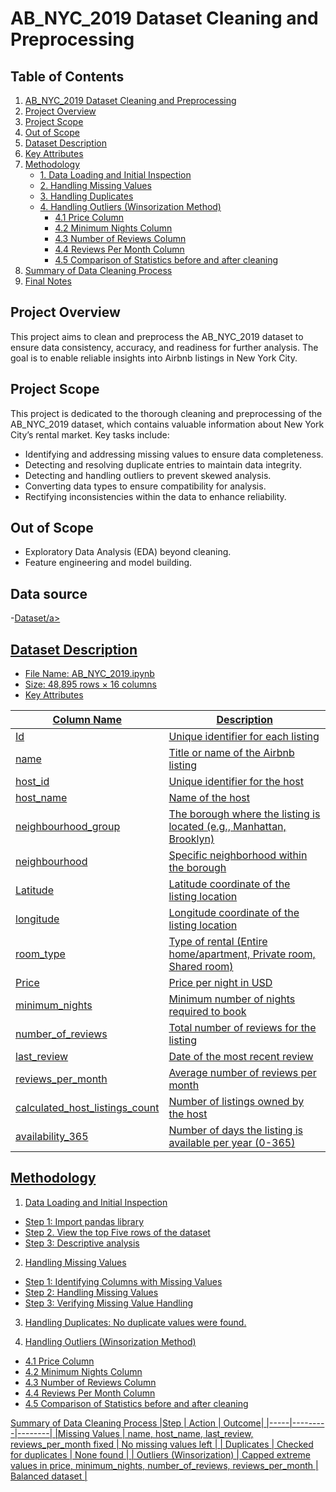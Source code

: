 # AB_NYC_2019 Dataset Cleaning and Preprocessing

## Table of Contents
1. [AB_NYC_2019 Dataset Cleaning and Preprocessing](#ab_nyc_2019-dataset-cleaning-and-preprocessing)
2. [Project Overview](#project-overview)
3. [Project Scope](#project-scope)
4. [Out of Scope](#out-of-scope)
5. [Dataset Description](#dataset-description)
6. [Key Attributes](#key-attributes)
7. [Methodology](#methodology)
   - [1. Data Loading and Initial Inspection](#1-data-loading-and-initial-inspection)
   - [2. Handling Missing Values](#2-handling-missing-values)
   - [3. Handling Duplicates](#3-handling-duplicates)
   - [4. Handling Outliers (Winsorization Method)](#4-handling-outliers-winsorization-method)
     - [4.1 Price Column](#41-price-column)
     - [4.2 Minimum Nights Column](#42-minimum-nights-column)
     - [4.3 Number of Reviews Column](#43-number-of-reviews-column)
     - [4.4 Reviews Per Month Column](#44-reviews-per-month-column)
     - [4.5 Comparison of Statistics before and after cleaning](#45-comparison-of-statistics-before-and-after-cleaning)
8. [Summary of Data Cleaning Process](#summary-of-data-cleaning-process)
9. [Final Notes](#final-notes)

## Project Overview
This project aims to clean and preprocess the AB_NYC_2019 dataset to ensure data consistency, accuracy, and readiness for further analysis. The goal is to enable reliable insights into Airbnb listings in New York City.
## Project Scope
This project is dedicated to the thorough cleaning and preprocessing of the AB_NYC_2019 dataset, which contains valuable information about New York City’s rental market. Key tasks include:
-	Identifying and addressing missing values to ensure data completeness.
-	Detecting and resolving duplicate entries to maintain data integrity.
-	Detecting and handling outliers to prevent skewed analysis.
-	Converting data types to ensure compatibility for analysis.
-	Rectifying inconsistencies within the data to enhance reliability.
## Out of Scope
-	Exploratory Data Analysis (EDA) beyond cleaning.
-	Feature engineering and model building.

## Data source
-<a href="https://www.kaggle.com/datasets/dgomonov/new-york-city-airbnb-open-data">Dataset/a>

## Dataset Description
-	File Name: AB_NYC_2019.ipynb
-	Size: 48,895 rows × 16 columns
-	Key Attributes

| Column Name | Description |
|-------------|-------------|
| Id |Unique identifier for each listing |
| name	| Title or name of the Airbnb listing |
| host_id	| Unique identifier for the host |
| host_name |	Name of the host |
| neighbourhood_group |	The borough where the listing is located (e.g., Manhattan, Brooklyn) |
| neighbourhood	| Specific neighborhood within the borough |
| Latitude |	Latitude coordinate of the listing location |
| longitude |	Longitude coordinate of the listing location |
| room_type	| Type of rental (Entire home/apartment, Private room, Shared room) |
| Price |	Price per night in USD |
| minimum_nights |	Minimum number of nights required to book |
| number_of_reviews |	Total number of reviews for the listing |
| last_review |	Date of the most recent review |
| reviews_per_month |	Average number of reviews per month |
| calculated_host_listings_count |	Number of listings owned by the host |
| availability_365 |	Number of days the listing is available per year (0-365) |
## Methodology
1. Data Loading and Initial Inspection
- Step 1: Import pandas library
- Step 2. View the top Five rows of the dataset
- Step 3: Descriptive analysis
2. Handling Missing Values
- Step 1: Identifying Columns with Missing Values
- Step 2: Handling Missing Values
- Step 3: Verifying Missing Value Handling
3. Handling Duplicates:
  No duplicate values were found.
  
4. Handling Outliers (Winsorization Method)
- 4.1 Price Column
- 4.2 Minimum Nights Column
- 4.3 Number of Reviews Column
- 4.4 Reviews Per Month Column
- 4.5 Comparison of Statistics before and after cleaning
  
Summary of Data Cleaning Process
|Step	| Action	| Outcome|
|-----|---------|--------|
|Missing Values |	name, host_name, last_review, reviews_per_month fixed	| No missing values left |
| Duplicates	| Checked for duplicates |	None found |
| Outliers (Winsorization)	| Capped extreme values in price, minimum_nights, number_of_reviews, reviews_per_month |	Balanced dataset |


